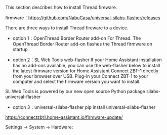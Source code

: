 This section describes how to install Thread fireware.

firmware：https://github.com/NabuCasa/universal-silabs-flasher/releases

There are three ways to install Thread fireware  to a device.

- option 1：OpenThread Border Router add-on
For Thread: The OpenThread Border Router add-on flashes the Thread firmware on startup

- option 2：SL Web Tools web-flasher
If your Home Assistant installation has no add-ons available, you can use the web-flasher below to install the latest firmware version for Home Assistant Connect ZBT-1 directly from your browser over USB. Plug-in your Connect ZBT-1 to your computer and select the firmware version you want to install.

SL Web Tools is powered by our new open source Python package silabs-universal-flasher

- option 3：universal-silabs-flasher
pip install universal-silabs-flasher

https://connectzbt1.home-assistant.io/firmware-update/


Settings → System → Hardware:





